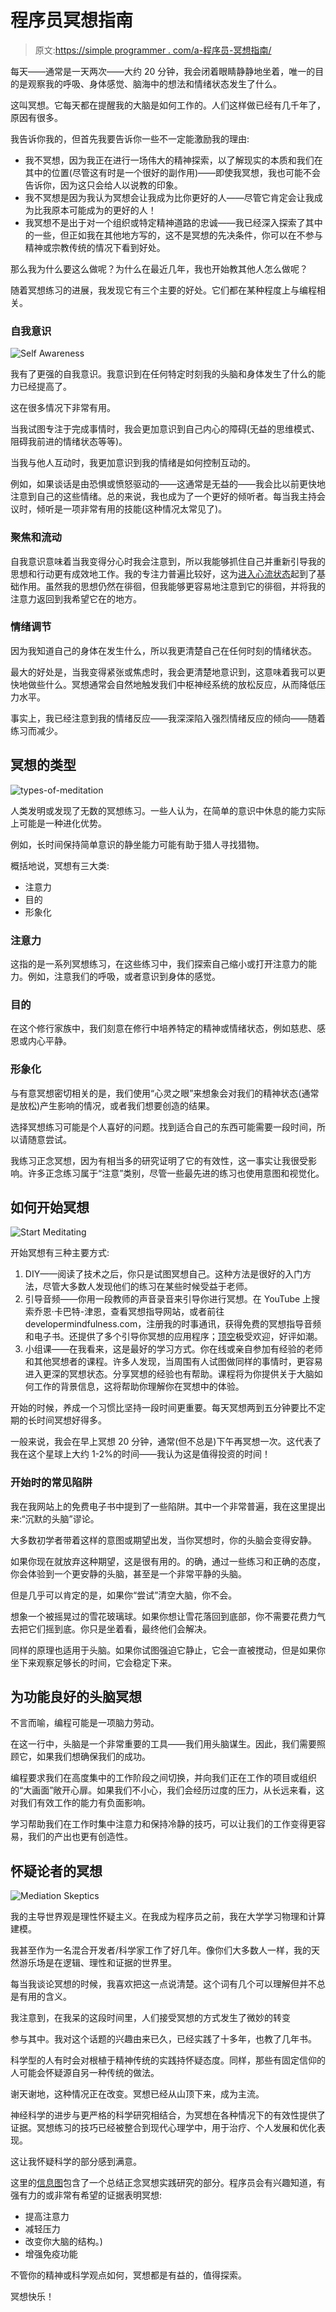 # 程序员冥想指南

> 原文:[https://simple programmer . com/a-程序员-冥想指南/](https://simpleprogrammer.com/a-programmers-guide-to-meditation/)

每天——通常是一天两次——大约 20 分钟，我会闭着眼睛静静地坐着，唯一的目的是观察我的呼吸、身体感觉、脑海中的想法和情绪状态发生了什么。

这叫冥想。它每天都在提醒我的大脑是如何工作的。人们这样做已经有几千年了，原因有很多。

我告诉你我的，但首先我要告诉你一些不一定能激励我的理由:

*   我不冥想，因为我正在进行一场伟大的精神探索，以了解现实的本质和我们在其中的位置(尽管这有时是一个很好的副作用)——即使我冥想，我也可能不会告诉你，因为这只会给人以说教的印象。
*   我不冥想是因为我认为冥想会让我成为比你更好的人——尽管它肯定会让我成为比我原本可能成为的更好的人！
*   我冥想不是出于对一个组织或特定精神道路的忠诚——我已经深入探索了其中的一些，但正如我在其他地方写的，这不是冥想的先决条件，你可以在不参与精神或宗教传统的情况下看到好处。

那么我为什么要这么做呢？为什么在最近几年，我也开始教其他人怎么做呢？

随着冥想练习的进展，我发现它有三个主要的好处。它们都在某种程度上与编程相关。

### 自我意识

![Self Awareness](img/2d88f6819070d1261dc5bc28540286c3.png)

我有了更强的自我意识。我意识到在任何特定时刻我的头脑和身体发生了什么的能力已经提高了。

这在很多情况下非常有用。

当我试图专注于完成事情时，我会更加意识到自己内心的障碍(无益的思维模式、阻碍我前进的情绪状态等等)。

当我与他人互动时，我更加意识到我的情绪是如何控制互动的。

例如，如果谈话是由恐惧或愤怒驱动的——这通常是无益的——我会比以前更快地注意到自己的这些情绪。总的来说，我也成为了一个更好的倾听者。每当我主持会议时，倾听是一项非常有用的技能(这种情况太常见了)。

### 聚焦和流动

自我意识意味着当我变得分心时我会注意到，所以我能够抓住自己并重新引导我的思想和行动更有成效地工作。我的专注力普遍比较好，这为[进入心流状态](https://simpleprogrammer.com/2015/12/02/keep-your-code-flowing-an-introduction-to-flow-states-for-programmers/)起到了基础作用。虽然我的思想仍然在徘徊，但我能够更容易地注意到它的徘徊，并将我的注意力返回到我希望它在的地方。

### 情绪调节

因为我知道自己的身体在发生什么，所以我更清楚自己在任何时刻的情绪状态。

最大的好处是，当我变得紧张或焦虑时，我会更清楚地意识到，这意味着我可以更快地做些什么。冥想通常会自然地触发我们中枢神经系统的放松反应，从而降低压力水平。

事实上，我已经注意到我的情绪反应——我深深陷入强烈情绪反应的倾向——随着练习而减少。

## 冥想的类型

![types-of-meditation](img/fcaebc82162b5a1331f2116f7bf1d9fe.png)

人类发明或发现了无数的冥想练习。一些人认为，在简单的意识中休息的能力实际上可能是一种进化优势。

例如，长时间保持简单意识的静坐能力可能有助于猎人寻找猎物。

概括地说，冥想有三大类:

*   注意力
*   目的
*   形象化

### 注意力

这指的是一系列冥想练习，在这些练习中，我们探索自己缩小或打开注意力的能力。例如，注意我们的呼吸，或者意识到身体的感觉。

### 目的

在这个修行家族中，我们刻意在修行中培养特定的精神或情绪状态，例如慈悲、感恩或内心平静。

### 形象化

与有意冥想密切相关的是，我们使用“心灵之眼”来想象会对我们的精神状态(通常是放松)产生影响的情况，或者我们想要创造的结果。

选择冥想练习可能是个人喜好的问题。找到适合自己的东西可能需要一段时间，所以请随意尝试。

我练习正念冥想，因为有相当多的研究证明了它的有效性，这一事实让我很受影响。许多正念练习属于“注意”类别，尽管一些最先进的练习也使用意图和视觉化。

## 如何开始冥想

![Start Meditating](img/27cc30b59d11849e230580bc1b43d25a.png)

开始冥想有三种主要方式:

1.  DIY——阅读了技术之后，你只是试图冥想自己。这种方法是很好的入门方法，尽管大多数人发现他们的练习在某些时候受益于老师。
2.  引导音频——你用一段教师的声音录音来引导你进行冥想。在 YouTube 上搜索乔恩·卡巴特-津恩，查看冥想指导网站，或者前往 developermindfulness.com，注册我的时事通讯，获得免费的冥想指导音频和电子书。还提供了多个引导你冥想的应用程序；[顶空](https://www.headspace.com/)极受欢迎，好评如潮。
3.  小组课——在我看来，这是最好的学习方式。你在线或亲自参加有经验的老师和其他冥想者的课程。许多人发现，当周围有人试图做同样的事情时，更容易进入更深的冥想状态。分享冥想的经验也有帮助。课程将为你提供关于大脑如何工作的背景信息，这将帮助你理解你在冥想中的体验。

开始的时候，养成一个习惯比坚持一段时间更重要。每天冥想两到五分钟要比不定期的长时间冥想好得多。

一般来说，我会在早上冥想 20 分钟，通常(但不总是)下午再冥想一次。这代表了我在这个星球上大约 1-2%的时间——我认为这是值得投资的时间！

### 开始时的常见陷阱

我在我网站上的免费电子书中提到了一些陷阱。其中一个非常普遍，我在这里提出来:“沉默的头脑”谬论。

大多数初学者带着这样的意图或期望出发，当你冥想时，你的头脑会变得安静。

如果你现在就放弃这种期望，这是很有用的。的确，通过一些练习和正确的态度，你会体验到一个更安静的头脑，甚至是一个非常平静的头脑。

但是几乎可以肯定的是，如果你“尝试”清空大脑，你不会。

想象一个被摇晃过的雪花玻璃球。如果你想让雪花落回到底部，你不需要花费力气去把它们摇到底。你只是坐着看，最终他们会解决。

同样的原理也适用于头脑。如果你试图强迫它静止，它会一直被搅动，但是如果你坐下来观察足够长的时间，它会稳定下来。

## 为功能良好的头脑冥想

不言而喻，编程可能是一项脑力劳动。

在这一行中，头脑是一个非常重要的工具——我们用头脑谋生。因此，我们需要照顾它，如果我们想确保我们的成功。

编程要求我们在高度集中的工作阶段之间切换，并向我们正在工作的项目或组织的“大画面”敞开心扉。如果我们不小心，我们会经历过度的压力，从长远来看，这对我们有效工作的能力有负面影响。

学习帮助我们在工作时集中注意力和保持冷静的技巧，可以让我们的工作变得更容易，我们的产出也更有创造性。

## 怀疑论者的冥想

![Mediation Skeptics](img/2a7a7d383cbaecb931b8a151bff4d4a5.png)

我的主导世界观是理性怀疑主义。在我成为程序员之前，我在大学学习物理和计算建模。

我甚至作为一名混合开发者/科学家工作了好几年。像你们大多数人一样，我的天然游乐场是在逻辑、理性和证据的世界里。

每当我谈论冥想的时候，我喜欢把这一点说清楚。这个词有几个可以理解但并不总是有用的含义。

我注意到，在我呆的这段时间里，人们接受冥想的方式发生了微妙的转变

参与其中。我对这个话题的兴趣由来已久，已经实践了十多年，也教了几年书。

科学型的人有时会对根植于精神传统的实践持怀疑态度。同样，那些有固定信仰的人可能会怀疑源自另一种传统的做法。

谢天谢地，这种情况正在改变。冥想已经从山顶下来，成为主流。

神经科学的进步与更严格的科学研究相结合，为冥想在各种情况下的有效性提供了证据。冥想练习的技巧已经被整合到现代心理学中，用于治疗、个人发展和优化表现。

这让我怀疑科学的部分感到满意。

这里的[信息图](http://www.informationisbeautiful.net/visualizations/what-is-meditation-mindfulness-good-for/)包含了一个总结正念冥想实践研究的部分。程序员会有兴趣知道，有强有力的或非常有希望的证据表明冥想:

*   提高注意力
*   减轻压力
*   改变你大脑的结构。)
*   增强免疫功能

不管你的精神或科学观点如何，冥想都是有益的，值得探索。

冥想快乐！
